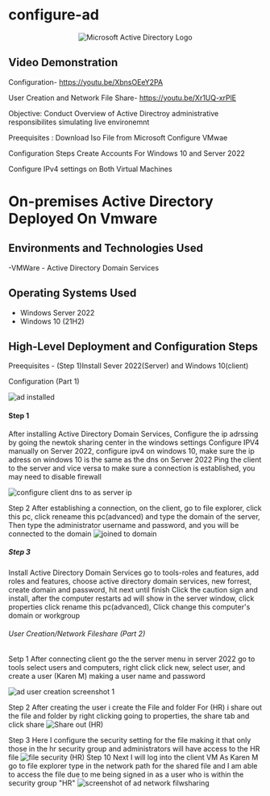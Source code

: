 # configure-ad

<p align="center">
<img src="https://i.imgur.com/pU5A58S.png" alt="Microsoft Active Directory Logo"/>
</p>

<h2>Video Demonstration</h2>


Configuration- https://youtu.be/XbnsOEeY2PA



User Creation and Network File Share- https://youtu.be/Xr1UQ-xrPlE


Objective: Conduct Overview of Active Directroy administrative responsibilites simulating live environemnt


Preequisites : 
 Download Iso File from Microsoft
 Configure VMwae

 Configuration Steps
 Create Accounts For Windows 10 and Server 2022 

 Configure IPv4 settings on Both Virtual Machines

<h1>On-premises Active Directory Deployed On Vmware


<h2>Environments and Technologies Used</h2>
-VMWare
- Active Directory Domain Services


<h2>Operating Systems Used </h2>

- Windows Server 2022
- Windows 10 (21H2)

<h2>High-Level Deployment and Configuration Steps</h2>
Preequisites
- (Step 1)Install Sever 2022(Server) and Windows 10(client)


<H13>Configuration (Part 1)</h13>

![ad installed](https://github.com/AaronWhiteTech/configure-ad/assets/155200818/792b8791-f1c7-455d-991f-c64c35429ace)


<h4>Step 1</h4>
After installing Active Directory Domain Services, Configure the ip adrssing by going the newtok sharing center in the windows settings
Configure  IPV4 manually on Server 2022, configure ipv4 on windows 10, make sure the ip adress on windows 10 is the same as the dns on Server 2022
Ping the client to the server and vice versa to make sure a connection is established, you may need to disable firewall

![configure client dns to as server ip](https://github.com/user-attachments/assets/3cc745cb-e695-4b12-8b22-6a64a8e7204d)

<h11>Step 2 </h11>After establishing a connection, on the client, go to file explorer, click this pc, click reneame this pc(advanced) and type the domain of the server, Then type the administrator username and password, and you will be connected to the domain
![joined to domain](https://github.com/user-attachments/assets/774b65ad-e732-42fe-a8e7-9d66a068b7f2)

<h5>Step 3</h5>
Install Active Directory Domain Services go to tools-roles and features, add roles and features, choose active directory domain services, new forrest, create domain and password, hit next until finish
  Click the caution sign and install, after the computer restarts ad will show in the server window, click properties click rename this pc(advanced), Click change this computer's domain or workgroup
  

<h6>User Creation/Network Fileshare (Part 2)</h6>


<h7>Setp 1
</h7> After connecting client go the the server menu in server 2022 go to tools select users and computers, right click click new, select user, and create a user (Karen M) making a user name and password



![ad user creation screenshot 1](https://github.com/user-attachments/assets/90464548-e230-4bb3-812b-45180b9ca0db)

<h8>Step 2</h8> 
After creating the user i create the File and folder For (HR) i share out the file and folder by right clicking
going to properties, the share tab and click share
![Share out (HR)](https://github.com/user-attachments/assets/3264208d-6adf-42fd-a47c-06a5e622cc6f)

<h9>Step 3</h9>
Here I configure the security setting for the file making it that only those in the hr security group and administrators will have access to the HR file
![file security (HR)](https://github.com/user-attachments/assets/a057d82d-3c4f-4327-9606-173f3b9cb455)
<h10>Step 10</h10>
Next I will log into the client VM As Karen M go to file explorer type in the network path for the shared file 
and I am able to access the file due to me being signed in as a user who is within the security group "HR"
![screenshot of ad network filwsharing](https://github.com/user-attachments/assets/5f44aa8a-1eb8-4d07-a50e-b19afae91284)

